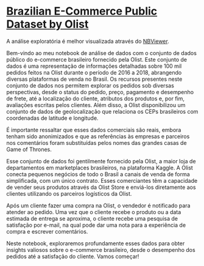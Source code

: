 # [Brazilian E-Commerce Public Dataset by Olist](https://www.kaggle.com/datasets/olistbr/brazilian-ecommerce)

A análise exploratória é melhor visualizada através do [NBViewer](https://nbviewer.org/github/hmantovani/hmantovani/blob/main/olist/EDA_olist.nb.html).

Bem-vindo ao meu notebook de análise de dados com o conjunto de dados público do e-commerce brasileiro fornecido pela Olist. Este conjunto de dados é uma representação de informações detalhadas sobre 100 mil pedidos feitos na Olist durante o período de 2016 a 2018, abrangendo diversas plataformas de venda no Brasil. Os recursos presentes neste conjunto de dados nos permitem explorar os pedidos sob diversas perspectivas, desde o status do pedido, preço, pagamento e desempenho de frete, até a localização do cliente, atributos dos produtos e, por fim, avaliações escritas pelos clientes. Além disso, a Olist disponibilizou um conjunto de dados de geolocalização que relaciona os CEPs brasileiros com coordenadas de latitude e longitude.

É importante ressaltar que esses dados comerciais são reais, embora tenham sido anonimizados e que as referências às empresas e parceiros nos comentários foram substituídas pelos nomes das grandes casas de Game of Thrones.

Esse conjunto de dados foi gentilmente fornecido pela Olist, a maior loja de departamentos em marketplaces brasileiros, na plataforma Kaggle. A Olist conecta pequenos negócios de todo o Brasil a canais de venda de forma simplificada, com um único contrato. Esses comerciantes têm a capacidade de vender seus produtos através da Olist Store e enviá-los diretamente aos clientes utilizando os parceiros logísticos da Olist.

Após um cliente fazer uma compra na Olist, o vendedor é notificado para atender ao pedido. Uma vez que o cliente recebe o produto ou a data estimada de entrega se aproxima, o cliente recebe uma pesquisa de satisfação por e-mail, na qual pode dar uma nota para a experiência de compra e escrever comentários.

Neste notebook, exploraremos profundamente esses dados para obter insights valiosos sobre o e-commerce brasileiro, desde o desempenho dos pedidos até a satisfação do cliente. Vamos começar!
